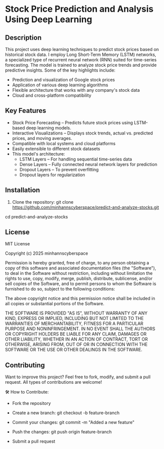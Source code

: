 # Stock Price Prediction and Analysis Using Deep Learning

## Description
This project uses deep learning techniques to predict stock prices based on historical stock data. 
I employ Long Short-Term Memory (LSTM) networks, a specialized type of recurrent neural network (RNN) suited for time-series forecasting. 
The model is trained to analyze stock price trends and provide predictive insights.
Some of the key highlights include:
- Prediction and visualization of Google stock prices
- Application of various deep learning algorithms
- Flexible architecture that works with any company's stock data
- Cloud and cross-platform compatibility

## Key Features
- Stock Price Forecasting – Predicts future stock prices using LSTM-based deep learning models.
- Interactive Visualizations – Displays stock trends, actual vs. predicted prices, and moving averages.
- Compatible with local systems and cloud platforms
- Easily extensible to different stock datasets
- This model's architecture:
  - LSTM Layers – For handling sequential time-series data
  - Dense Layers – Fully connected neural network layers for prediction
  - Dropout Layers – To prevent overfitting
  - Dropout layers for regularization
## Installation
1. Clone the repository:
git clone https://github.com/minhannscyberspace/predict-and-analyze-stocks.git

cd predict-and-analyze-stocks

## License
MIT License

Copyright (c) 2025 minhannscyberspace

Permission is hereby granted, free of charge, to any person obtaining a copy
of this software and associated documentation files (the "Software"), to deal
in the Software without restriction, including without limitation the rights
to use, copy, modify, merge, publish, distribute, sublicense, and/or sell
copies of the Software, and to permit persons to whom the Software is
furnished to do so, subject to the following conditions:

The above copyright notice and this permission notice shall be included in all
copies or substantial portions of the Software.

THE SOFTWARE IS PROVIDED "AS IS", WITHOUT WARRANTY OF ANY KIND, EXPRESS OR
IMPLIED, INCLUDING BUT NOT LIMITED TO THE WARRANTIES OF MERCHANTABILITY,
FITNESS FOR A PARTICULAR PURPOSE AND NONINFRINGEMENT. IN NO EVENT SHALL THE
AUTHORS OR COPYRIGHT HOLDERS BE LIABLE FOR ANY CLAIM, DAMAGES OR OTHER
LIABILITY, WHETHER IN AN ACTION OF CONTRACT, TORT OR OTHERWISE, ARISING FROM,
OUT OF OR IN CONNECTION WITH THE SOFTWARE OR THE USE OR OTHER DEALINGS IN THE
SOFTWARE.

## Contributing
Want to improve this project?
Feel free to fork, modify, and submit a pull request. All types of contributions are welcome!

🛠 How to Contribute:

- Fork the repository

- Create a new branch: git checkout -b feature-branch

- Commit your changes: git commit -m "Added a new feature"

- Push the changes: git push origin feature-branch

- Submit a pull request 
